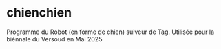 # chienchien
Programme du Robot (en forme de chien) suiveur de Tag. Utilisée pour la biénnale du Versoud en Mai 2025
